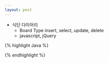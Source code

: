 ```yaml
---
layout: post
---
```



- 식단 다이어리
	+ Board Type insert, select, update, delete
	+ javascript, jQuery

{% highlight Java %}
<script>
	$(function(){
		$('#diet').addClass('active');
		$('.menus').not('#diet').removeClass('active');
	});
	
	$('#selectDiet ul>li>label').on('click', function(){
		$(this).next().slideToggle();
		$('#selectDiet ul li ul').not($(this).next()).slideUp();
	});

	$('#selectDiet ul li ul li').on('click', function(){
		$('#tBox').val($(this).attr('value'));
	});

	$('#tBox').keyup(function(e){
		var memo = $(this).val();
		$('#tcount').html(memo.length);
		if(memo.length>100){
			alert("100자 이내로 입력해주세요!");
			$(this).val(memo.substring(0,100));
			$('#tcount').html('100');
			$('#tcount').css('color','orangered');            
		}else{
		$('#tcount').css('color',' #c1dff0');  
		}
	});
    
	$('#saveBtn').on('click',function(){
		var dateNo = $('#date').val();			
		var dtext = $('#tBox').val();			
		var userId = '<%=loginUser.getUserId()%>';
		$.ajax({
			url : 'dForm.save',
			data : {
				dateNo : dDate,
				dtext  : memo,
				userId : userId
			},
			success : function(data) {
				$('#tBox').text('');
				var $tB = $('#dTable');
				$tB.html('');
				for(var i in data) {
					var d = data[i];
					var $tr = $('<tr>');
					var $dateTd = $('<th>').html(d.dDate);
					var $memoTd = $('<td>').html(d.memo);
					$tr.append($dateTd);
					$tr.append($memoTd);
					$tB.append($tr);
				}
			}
		});
	});

	$('#chall').click(function() {
		if ($("#chall").prop("checked")) {
			$("input[type=checkbox]").prop("checked", true);
		} else {
			$("input[type=checkbox]").prop("checked", false);
		}
	});

	$('#deleteBtn').on('click', function() {
		var charr = new Array();
		$("input[name=checkRow]:checked").each(function(i) {
			charr[i] = $(this).attr("value");
			console.log("charr[]:" + charr[i]);
		});
		if (charr.length == 0) {
			alert("삭제하려는 글을 체크하세요");
		} else {
			$.ajax({
				url : 'dForm.delete',
				data : {
					'charr' : charr
				},
				success : function(result) {
					console.log(result);
					if (result == 'd.success') {
						console.log("선택된 식단기록 삭제 성공");
						location.reload();
					} else {
						console.log("선택된 식단기록 삭제 실패");
					}
				},
				error : function(result) {
					console.lof("res:" + result)
					console.log("ajax 삭제 실패");
				}
			});
			charr = new Array(); //초기화
		}
	});

	function validate() {
	var date = $('#date');
	var memo = $('#tBox');
		if (date.val().trim().length == 0) {
			alert("날짜를 선택하세요");
			date.focus();
			return false;
		}
		if (memo.val().trim().length == 0) {
			alert("추천 식단을 선택하거나 식단 내용을 작성해주세요");
			memo.focus();
			return false;
		}
	return true;
	}
</script>

{% endhighlight %}

